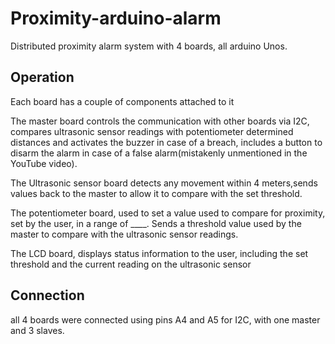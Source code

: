 # Proximity-arduino-alarm
Distributed proximity alarm system with 4 boards, all arduino Unos.

## Operation 
Each board has a couple of components attached to it

The master board controls the communication with other boards via I2C, compares ultrasonic sensor readings with potentiometer determined distances and activates the buzzer in case of a breach, includes a button to disarm the alarm in case of a false alarm(mistakenly unmentioned in the YouTube video).

The Ultrasonic sensor board detects any movement within 4 meters,sends values back to the master to allow it to compare with the set threshold.

The potentiometer board, used to set a value used to compare for proximity, set by the user, in a range of ____. Sends a threshold value used by the master to compare with the ultrasonic sensor readings.

The LCD board, displays status information to the user, including the set threshold and the current reading on the ultrasonic sensor

## Connection 
all 4 boards were connected using pins A4 and A5 for I2C, with one master and 3 slaves.
